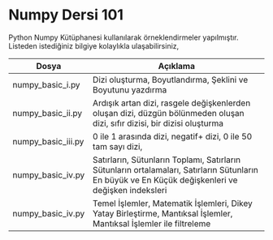 # Numpy Dersi 101 
Python Numpy Kütüphanesi kullanılarak örneklendirmeler yapılmıştır. Listeden istediğiniz bilgiye kolaylıkla ulaşabilirsiniz,

| Dosya | Açıklama |
|---|---|
|numpy_basic_i.py|Dizi oluşturma, Boyutlandırma, Şeklini ve Boyutunu yazdırma|
|numpy_basic_ii.py|Ardışık artan dizi, rasgele değişkenlerden oluşan dizi, düzgün bölünmeden oluşan dizi, sıfır dizisi, bir dizisi oluşturma|
|numpy_basic_iii.py|0 ile 1 arasında dizi, negatif+ dizi, 0 ile 50 tam sayı dizi, |
|numpy_basic_iv.py|Satırların, Sütunların Toplamı, Satırların Sütunların ortalamaları, Satırların Sütunların En büyük ve En Küçük değişkenleri ve değişken indeksleri|
|numpy_basic_iv.py|Temel İşlemler, Matematik İşlemleri, Dikey Yatay Birleştirme, Mantıksal İşlemler, Mantıksal İşlemler ile filtreleme|

